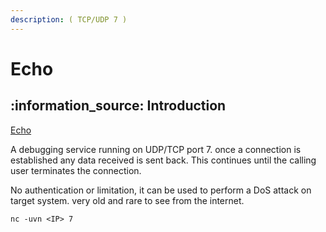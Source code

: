 ```yaml
---
description: ( TCP/UDP 7 )
---
```


# Echo

## :information\_source: Introduction

[Echo](https://tools.ietf.org/tools/rfcmarkup/rfcmarkup.cgi?rfc=862)

A debugging service running on UDP/TCP port 7. once a connection is established any data received is sent back. This continues until the calling user terminates the connection.

No authentication or limitation, it can be used to perform a DoS attack on target system. very old and rare to see from the internet.

```
nc -uvn <IP> 7
```
